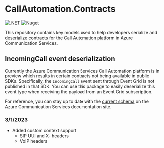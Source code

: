 # CallAutomation.Contracts

[![.NET](https://github.com/jasonshave/CallAutomation.Contracts/actions/workflows/dotnet.yml/badge.svg)](https://github.com/jasonshave/CallAutomation.Contracts/actions/workflows/dotnet.yml) [![Nuget](https://img.shields.io/nuget/v/CallAutomation.Contracts.svg?style=flat)](https://www.nuget.org/packages/CallAutomation.Contracts/)

This repository contains key models used to help developers serialize and deserialize contracts for the Call Automation platform in Azure Communication Services.

## IncomingCall event deserialization

Currently the Azure Communication Services Call Automation platform is in preview which results in certain contracts not being available in public SDKs. Specifically, the `IncomingCall` event sent through Event Grid is not published in that SDK. You can use this package to easily deserialize this event type when receiving the payload from an Event Grid subscription.

For reference, you can stay up to date with the [current schema](https://learn.microsoft.com/en-us/azure/event-grid/communication-services-voice-video-events) on the Azure Communication Services documentation site.

### 3/1/2023

- Added custom context support
  - SIP UUI and X- headers
  - VoIP headers
